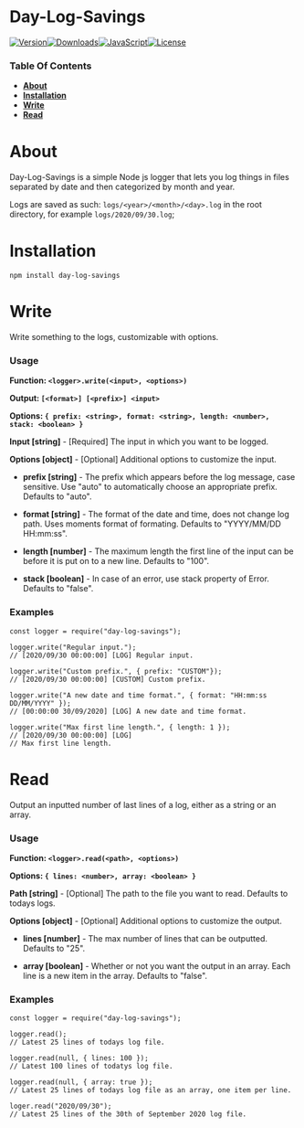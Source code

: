 # Day-Log-Savings
[![Version][version-image]][github-url][![Downloads][downloads-image]][npm-url][![JavaScript][javascript-image]][github-url][![License][license-image]][license-url]

### Table Of Contents
- [**About**](#about)
- [**Installation**](#installation)
- [**Write**](#write)
- [**Read**](#read)

# About

Day-Log-Savings is a simple Node js logger that lets you log things in files separated by date and then categorized by month and year.

Logs are saved as such: `logs/<year>/<month>/<day>.log` in the root directory, for example `logs/2020/09/30.log`;

# Installation

`npm install day-log-savings`

# Write

Write something to the logs, customizable with options.

### Usage

**Function: `<logger>.write(<input>, <options>)`**

**Output: `[<format>] [<prefix>] <input>`**

**Options: `{ prefix: <string>, format: <string>, length: <number>, stack: <boolean> }`**

**Input [string]** - [Required] The input in which you want to be logged.

**Options [object]** - [Optional] Additional options to customize the input.

- **prefix [string]** - The prefix which appears before the log message, case sensitive. Use "auto" to automatically choose an appropriate prefix. Defaults to "auto".

- **format [string]** - The format of the date and time, does not change log path. Uses moments format of formating. Defaults to "YYYY/MM/DD HH:mm:ss".

- **length [number]** - The maximum length the first line of the input can be before it is put on to a new line. Defaults to "100".

- **stack [boolean]** - In case of an error, use stack property of Error. Defaults to "false".

### Examples

```
const logger = require("day-log-savings");

logger.write("Regular input.");
// [2020/09/30 00:00:00] [LOG] Regular input.

logger.write("Custom prefix.", { prefix: "CUSTOM"});
// [2020/09/30 00:00:00] [CUSTOM] Custom prefix.

logger.write("A new date and time format.", { format: "HH:mm:ss DD/MM/YYYY" });
// [00:00:00 30/09/2020] [LOG] A new date and time format.

logger.write("Max first line length.", { length: 1 });
// [2020/09/30 00:00:00] [LOG]
// Max first line length.
```

# Read

Output an inputted number of last lines of a log, either as a string or an array.

### Usage

**Function: `<logger>.read(<path>, <options>)`**

**Options: `{ lines: <number>, array: <boolean> }`**

**Path [string]** - [Optional] The path to the file you want to read. Defaults to todays logs.

**Options [object]** - [Optional] Additional options to customize the output.

- **lines [number]** - The max number of lines that can be outputted. Defaults to "25".

- **array [boolean]** - Whether or not you want the output in an array. Each line is a new item in the array. Defaults to "false".

### Examples

```
const logger = require("day-log-savings");

logger.read();
// Latest 25 lines of todays log file.

logger.read(null, { lines: 100 });
// Latest 100 lines of todatys log file.

logger.read(null, { array: true });
// Latest 25 lines of todays log file as an array, one item per line.

loger.read("2020/09/30");
// Latest 25 lines of the 30th of September 2020 log file.
```

[version-image]: https://img.shields.io/github/package-json/v/ApteryxXYZ/day-log-savings?logo=github
[downloads-image]: https://img.shields.io/npm/dt/day-log-savings?logo=npm
[javascript-image]: https://img.shields.io/github/languages/top/ApteryxXYZ/Day-Log-Savings?logo=github
[license-image]: https://img.shields.io/npm/l/day-log-savings?logo=github

[npm-url]: https://npmjs.com/package/day-log-savings
[license-url]: https://github.com/ApteryxXYZ/Day-Log-Savings/blob/master/LICENSE
[github-url]: https://github.com/ApteryxXYZ/Day-Log-Savings/
